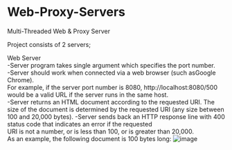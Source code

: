 # Web-Proxy-Servers
 Multi-Threaded Web &amp; Proxy Server

Project consists of 2 servers;

Web Server<br/>
  -Server program takes single argument which specifies the port number.<br/>
  -Server should work when connected via a web browser (such asGoogle Chrome).<br/>
    For example, if the server port number is 8080, http://localhost:8080/500
    would be a valid URL if the server runs in the same host.<br/>
  -Server returns an HTML document according to the requested URI. The size of
    the document is determined by the requested URI (any size between 100 and 20,000 bytes).
  -Server sends back an HTTP response line with 400 status code that indicates an error if the requested<br/>
    URI is not a number, or is less than 100, or is greater than 20,000.<br/>
    As an example, the following document is 100 bytes long:
![image](https://user-images.githubusercontent.com/37842979/109806359-aba8a800-7c35-11eb-8649-889755fcbcf8.png)

